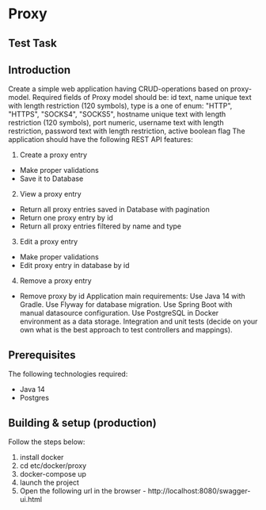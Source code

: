 # **Proxy**

## Test Task

## Introduction

Create a simple web application having CRUD-operations based on
proxy-model.
Required fields of Proxy model should be:
id text,
name unique text with length restriction (120 symbols),
type is a one of enum: "HTTP", "HTTPS", "SOCKS4", "SOCKS5",
hostname unique text with length restriction (120 symbols),
port numeric,
username text with length restriction,
password text with length restriction,
active boolean flag
The application should have the following REST API features:
1. Create a proxy entry
* Make proper validations
* Save it to Database
2. View a proxy entry
* Return all proxy entries saved in Database with pagination
* Return one proxy entry by id
* Return all proxy entries filtered by name and type
3. Edit a proxy entry
* Make proper validations
* Edit proxy entry in database by id
4. Remove a proxy entry
* Remove proxy by id
  Application main requirements:
  Use Java 14 with Gradle.
  Use Flyway for database migration.
  Use Spring Boot with manual datasource configuration.
  Use PostgreSQL in Docker environment as a data storage.
  Integration and unit tests (decide on your own what is the best
  approach to test controllers and mappings).

## Prerequisites
The following technologies required:
* Java 14 
* Postgres 

## Building & setup (production)

Follow the steps below:
1. install docker
2. cd etc/docker/proxy
3. docker-compose up
4. launch the project
5. Open the following url in the browser - http://localhost:8080/swagger-ui.html

